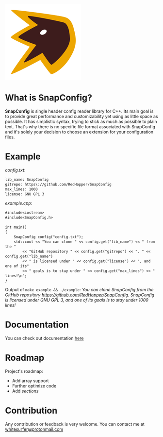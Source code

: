 ![SnapConfig logo](snap_logo.png)
# What is SnapConfig?
**SnapConfig** is single header config reader library for C++. Its main goal is to provide great performance and customizability yet using as little space as possible. It has simplistic syntax, trying to stick as much as possible to plain text. That's why there is no specific file format associated with SnapConfig and it's solely your decision to choose an extension for your configuration files.

# Example
*config.txt*:
```
lib_name: SnapConfig
gitrepo: https\://github.com/RedHopper/SnapConfig
max_lines: 1000
license: GNU GPL 3
```

*example.cpp*:
```
#include<iostream>
#include<SnapConfig.h>

int main()
{
    SnapConfig config("config.txt");
    std::cout << "You can clone " << config.get("lib_name") << " from the "
        << "GitHub repository " << config.get("gitrepo") << ". " << config.get("lib_name")
        << " is licensed under " << config.get("license") << ", and one of its"
        << " goals is to stay under " << config.get("max_lines") << " lines!\n";
}
```

Output of `make example && ./example`: *You can clone SnapConfig from the GitHub repository https://github.com/RedHopper/SnapConfig. SnapConfig is licensed under GNU GPL 3, and one of its goals is to stay under 1000 lines!*
# Documentation
You can check out documentation [here](DOCS.md)
# Roadmap
Project's roadmap:
* Add array support
* Further optimize code
* Add *sections*

# Contribution
Any contribution or feedback is very welcome. You can contact me at whitesurfer@protonmail.com